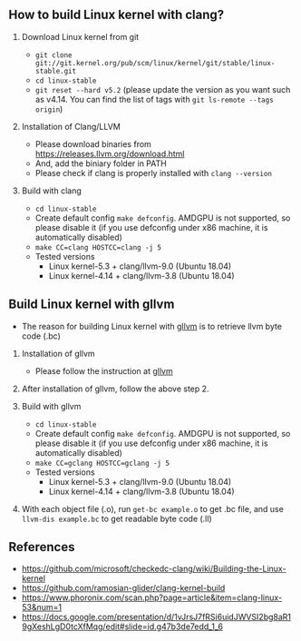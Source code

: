How to build Linux kernel with clang?
---

1. Download Linux kernel from git
    - ``git clone git://git.kernel.org/pub/scm/linux/kernel/git/stable/linux-stable.git``
    - ``cd linux-stable``
    - ``git reset --hard v5.2`` (please update the version as you want such as v4.14. You can find the list of tags with ``git ls-remote --tags origin``)

2. Installation of Clang/LLVM
    - Please download binaries from https://releases.llvm.org/download.html
    - And, add the biniary folder in PATH
    - Please check if clang is properly installed with ``clang --version``

3. Build with clang
    - ``cd linux-stable``
    - Create default config ``make defconfig``. AMDGPU is not supported, so please disable it (if you use defconfig under x86 machine, it is automatically disabled) 
    - ``make CC=clang HOSTCC=clang -j 5``
    - Tested versions
      - Linux kernel-5.3 + clang/llvm-9.0 (Ubuntu 18.04)
      - Linux kernel-4.14 + clang/llvm-3.8 (Ubuntu 18.04)
    
Build Linux kernel with gllvm
---
- The reason for building Linux kernel with [gllvm](https://github.com/SRI-CSL/gllvm) is to retrieve llvm byte code (.bc)

1. Installation of gllvm
    - Please follow the instruction at [gllvm](https://github.com/SRI-CSL/gllvm)

2. After installation of gllvm, follow the above step 2.

3. Build with gllvm
    - ``cd linux-stable``
    - Create default config ``make defconfig``. AMDGPU is not supported, so please disable it (if you use defconfig under x86 machine, it is automatically disabled) 
    - ``make CC=gclang HOSTCC=gclang -j 5``
    - Tested versions
      - Linux kernel-5.3 + clang/llvm-9.0 (Ubuntu 18.04)
      - Linux kernel-4.14 + clang/llvm-3.8 (Ubuntu 18.04)
4. With each object file (.o), run ``get-bc example.o`` to get .bc file, and use ``llvm-dis example.bc`` to get readable byte code (.ll)

References
---
- https://github.com/microsoft/checkedc-clang/wiki/Building-the-Linux-kernel
- https://github.com/ramosian-glider/clang-kernel-build
- https://www.phoronix.com/scan.php?page=article&item=clang-linux-53&num=1
- https://docs.google.com/presentation/d/1vJrsJ7fRSi6uidJWVSI2bg8aR19gXeshLgD0tcXfMqg/edit#slide=id.g47b3de7edd_1_6
